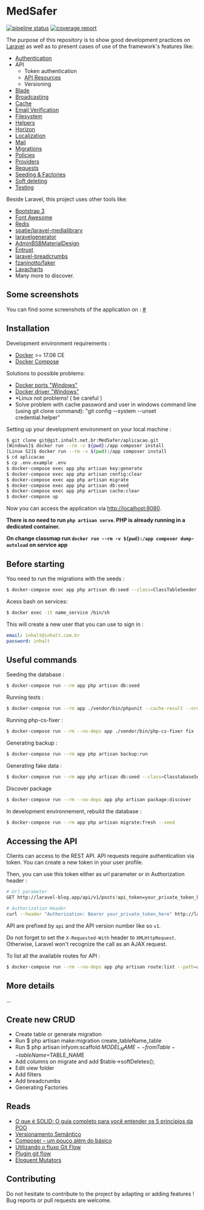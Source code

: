 # MedSafer
[![pipeline status](https://git.inhalt.net.br/MedSafer/aplicacao/badges/master/pipeline.svg)](https://git.inhalt.net.br/MedSafer/aplicacao/commits/master)
[![coverage report](https://git.inhalt.net.br/MedSafer/aplicacao/badges/master/coverage.svg)](https://git.inhalt.net.br/MedSafer/aplicacao/commits/master)

The purpose of this repository is to show good development practices on [Laravel](http://laravel.com/) as well as to present cases of use of the framework's features like:

- [Authentication](https://laravel.com/docs/5.6/authentication)
- API
  - Token authentication
  - [API Resources](https://laravel.com/docs/5.6/eloquent-resources)
  - Versioning
- [Blade](https://laravel.com/docs/5.6/blade)
- [Broadcasting](https://laravel.com/docs/5.6/broadcasting)
- [Cache](https://laravel.com/docs/5.6/cache)
- [Email Verification](https://laravel.com/docs/5.6/verification)
- [Filesystem](https://laravel.com/docs/5.6/filesystem)
- [Helpers](https://laravel.com/docs/5.6/helpers)
- [Horizon](https://laravel.com/docs/5.6/horizon)
- [Localization](https://laravel.com/docs/5.6/localization)
- [Mail](https://laravel.com/docs/5.6/mail)
- [Migrations](https://laravel.com/docs/5.6/migrations)
- [Policies](https://laravel.com/docs/5.6/authorization)
- [Providers](https://laravel.com/docs/5.6/providers)
- [Requests](https://laravel.com/docs/5.6/validation#form-request-validation)
- [Seeding & Factories](https://laravel.com/docs/5.6/seeding)
- [Soft deleting](https://laravel.com/docs/5.6/eloquent#soft-deleting)
- [Testing](https://laravel.com/docs/5.6/testing)

Beside Laravel, this project uses other tools like:

- [Bootstrap 3](https://getbootstrap.com/)
- [Font Awesome](http://fontawesome.io/)
- [Redis](https://redis.io/)
- [spatie/laravel-medialibrary](https://github.com/spatie/laravel-medialibrary)
- [laravelgenerator](http://labs.infyom.com/laravelgenerator/)
- [AdminBSBMaterialDesign](https://github.com/gurayyarar/AdminBSBMaterialDesign)
- [Entrust](https://github.com/Zizaco/entrust)
- [laravel-breadcrumbs](https://github.com/davejamesmiller/laravel-breadcrumbs)
- [fzaninotto/faker](https://github.com/fzaninotto/faker)
- [Lavacharts](http://lavacharts.com/)
- Many more to discover.

## Some screenshots

You can find some screenshots of the application on : [#](#)

## Installation

Development environment requirements :
- [Docker](https://www.docker.com) >= 17.06 CE
- [Docker Compose](https://docs.docker.com/compose/install/)

Solutions to possible problems:
- [Docker ports "Windows"](https://success.docker.com/article/error-a-firewall-is-blocking-file-sharing-between-windows-and-the-containers)
- [Docker driver "Windows"](https://github.com/docker/for-win/issues/2995)
- *Linux not problems! ( be careful )
- Solve problem with cache password and user in windows command line (using git clone command): "git config --system --unset credential.helper"

Setting up your development environment on your local machine :
```bash
$ git clone git@git.inhalt.net.br:MedSafer/aplicacao.git
[Windows]$ docker run --rm -v ${pwd}:/app composer install
[Linux S2]$ docker run --rm -v $(pwd):/app composer install
$ cd aplicacao
$ cp .env.example .env
$ docker-compose exec app php artisan key:generate
$ docker-compose exec app php artisan config:clear
$ docker-compose exec app php artisan migrate
$ docker-compose exec app php artisan db:seed
$ docker-compose exec app php artisan cache:clear
$ docker-compose up
```

Now you can access the application via [http://localhost:8080](http://localhost:8080).

**There is no need to run ```php artisan serve```. PHP is already running in a dedicated container.**

**On change classmap run ```docker run --rm -v ${pwd}:/app composer dump-autoload``` on service app**

## Before starting
You need to run the migrations with the seeds :
```bash
$ docker-compose exec app php artisan db:seed --class=ClassTableSeeder
```

Acess bash on services:
```bash
$ docker exec -it name_service /bin/sh
```

This will create a new user that you can use to sign in :
```yml
email: inhalt@inhalt.com.br
password: inhalt
```

## Useful commands
Seeding the database :
```bash
$ docker-compose run --rm app php artisan db:seed
```

Running tests :
```bash
$ docker-compose run --rm app ./vendor/bin/phpunit --cache-result --order-by=defects --stop-on-defect
```

Running php-cs-fixer :
```bash
$ docker-compose run --rm --no-deps app ./vendor/bin/php-cs-fixer fix --config=.php_cs --verbose --dry-run --diff
```

Generating backup :
```bash
$ docker-compose run --rm app php artisan backup:run
```

Generating fake data :
```bash
$ docker-compose run --rm app php artisan db:seed --class=ClasstabaseSeeder
```

Discover package
```bash
$ docker-compose run --rm --no-deps app php artisan package:discover
```

In development environnement, rebuild the database :
```bash
$ docker-compose run --rm app php artisan migrate:fresh --seed
```

## Accessing the API

Clients can access to the REST API. API requests require authentication via token. You can create a new token in your user profile.

Then, you can use this token either as url parameter or in Authorization header :

```bash
# Url parameter
GET http://laravel-blog.app/api/v1/posts?api_token=your_private_token_here

# Authorization Header
curl --header "Authorization: Bearer your_private_token_here" http://laravel-blog.app/api/v1/posts
```

API are prefixed by ```api``` and the API version number like so ```v1```.

Do not forget to set the ```X-Requested-With``` header to ```XMLHttpRequest```. Otherwise, Laravel won't recognize the call as an AJAX request.

To list all the available routes for API :

```bash
$ docker-compose run --rm --no-deps app php artisan route:list --path=api
```

## More details

...

## Create new CRUD

* Create table or generate migration
* Run $ php artisan make:migration create_tableName_table
* Run $ php artisan infyom:scaffold $MODEL_NAME --fromTable --tableName=$TABLE_NAME
* Add columns on migrate and add $table->softDeletes();
* Edit view folder
* Add filters
* Add breadcrumbs
* Generating Factories

## Reads

- [O que é SOLID: O guia completo para você entender os 5 princípios da POO](https://medium.com/joaorobertopb/o-que-%C3%A9-solid-o-guia-completo-para-voc%C3%AA-entender-os-5-princ%C3%ADpios-da-poo-2b937b3fc530)
- [Versionamento Semântico](https://semver.org/lang/pt-BR/)
- [Composer – um pouco além do básico](https://tableless.com.br/composer-um-pouco-alem-basico/)
- [Utilizando o fluxo Git Flow](https://medium.com/trainingcenter/utilizando-o-fluxo-git-flow-e63d5e0d5e04)
- [Plugin git flow](https://github.com/nvie/gitflow)
- [Eloquent Mutators](https://github.com/artesaos/laravel-docs/blob/master/pt_BR/eloquent-mutators.md)

## Contributing

Do not hesitate to contribute to the project by adapting or adding features ! Bug reports or pull requests are welcome.